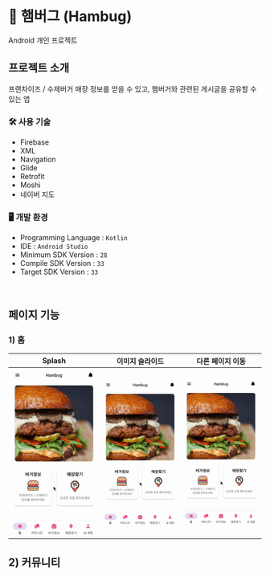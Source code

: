 # 🍔 햄버그 (Hambug)

Android 개인 프로젝트

## 프로젝트 소개

프랜차이즈 / 수제버거 매장 정보를 얻을 수 있고, 햄버거와 관련된 게시글을 공유할 수 있는 앱

### 🛠️ 사용 기술

- Firebase
- XML
- Navigation
- Glide
- Retrofit
- Moshi
- 네이버 지도

### 🖥️ 개발 환경

- Programming Language : `Kotlin`
- IDE : `Android Studio`
- Minimum SDK Version : `28`
- Compile SDK Version : `33`
- Target SDK Version : `33`

<br>

## 페이지 기능

### 1) 홈

|                            Splash                            |                       이미지 슬라이드                        |                       다른 페이지 이동                       |
| :----------------------------------------------------------: | :----------------------------------------------------------: | :----------------------------------------------------------: |
| <img src="./README.assets/slide2.gif" alt="splash" align="center" width="100%" /> | <img src="./README.assets/slide2.gif" alt="slide" align="center" width="100%" /> | <img src="./README.assets/slide2.gif" alt="slide2" align="move" width="100%" /> |

## 2) 커뮤니티

